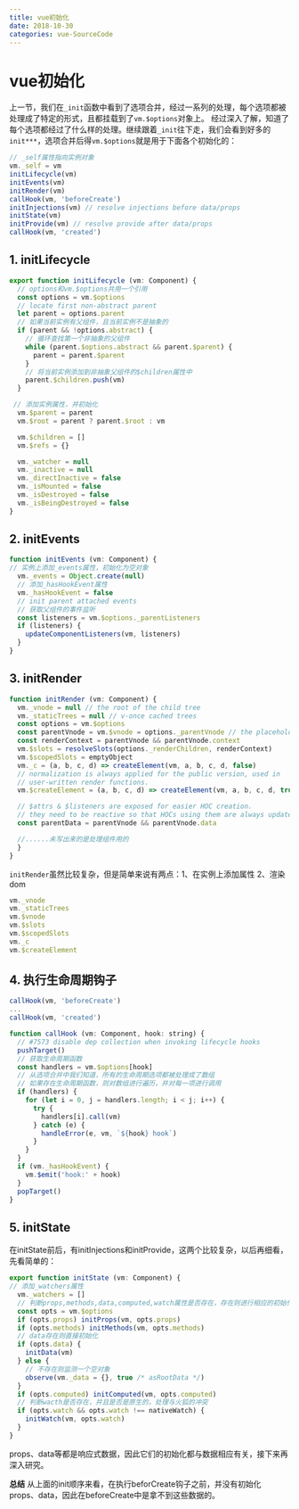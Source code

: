 ```yaml
---
title: vue初始化
date: 2018-10-30
categories: vue-SourceCode
---
```


# vue初始化
上一节，我们在`_init`函数中看到了选项合并，经过一系列的处理，每个选项都被处理成了特定的形式，且都挂载到了`vm.$options`对象上。
经过深入了解，知道了每个选项都经过了什么样的处理。继续跟着`_init`往下走，我们会看到好多的`init***`，选项合并后得`vm.$options`就是用于下面各个初始化的：

```js
// _self属性指向实例对象
vm._self = vm
initLifecycle(vm)
initEvents(vm)
initRender(vm)
callHook(vm, 'beforeCreate')
initInjections(vm) // resolve injections before data/props
initState(vm)
initProvide(vm) // resolve provide after data/props
callHook(vm, 'created')
```

## 1. initLifecycle

```js
export function initLifecycle (vm: Component) {
  // options和vm.$options共用一个引用
  const options = vm.$options
  // locate first non-abstract parent
  let parent = options.parent
  // 如果当前实例有父组件，且当前实例不是抽象的
  if (parent && !options.abstract) {
  	// 循环查找第一个非抽象的父组件
    while (parent.$options.abstract && parent.$parent) {
      parent = parent.$parent
    }
    // 将当前实例添加到非抽象父组件的$children属性中
    parent.$children.push(vm)
  }

 // 添加实例属性，并初始化
  vm.$parent = parent
  vm.$root = parent ? parent.$root : vm

  vm.$children = []
  vm.$refs = {}

  vm._watcher = null
  vm._inactive = null
  vm._directInactive = false
  vm._isMounted = false
  vm._isDestroyed = false
  vm._isBeingDestroyed = false
}
```

## 2. initEvents

```js
function initEvents (vm: Component) {
// 实例上添加_events属性，初始化为空对象
  vm._events = Object.create(null)
  // 添加_hasHookEvent属性
  vm._hasHookEvent = false
  // init parent attached events
  // 获取父组件的事件监听
  const listeners = vm.$options._parentListeners
  if (listeners) {
    updateComponentListeners(vm, listeners)
  }
}
```

## 3. initRender

```js
function initRender (vm: Component) {
  vm._vnode = null // the root of the child tree
  vm._staticTrees = null // v-once cached trees
  const options = vm.$options
  const parentVnode = vm.$vnode = options._parentVnode // the placeholder node in parent tree
  const renderContext = parentVnode && parentVnode.context
  vm.$slots = resolveSlots(options._renderChildren, renderContext)
  vm.$scopedSlots = emptyObject
  vm._c = (a, b, c, d) => createElement(vm, a, b, c, d, false)
  // normalization is always applied for the public version, used in
  // user-written render functions.
  vm.$createElement = (a, b, c, d) => createElement(vm, a, b, c, d, true)

  // $attrs & $listeners are exposed for easier HOC creation.
  // they need to be reactive so that HOCs using them are always updated
  const parentData = parentVnode && parentVnode.data

  //......未写出来的是处理组件用的
  }
}
```

`initRender`虽然比较复杂，但是简单来说有两点：1、在实例上添加属性 2、渲染dom
```js
vm._vnode
vm._staticTrees
vm.$vnode
vm.$slots
vm.$scopedSlots
vm._c
vm.$createElement
```

## 4. 执行生命周期钩子

```js
callHook(vm, 'beforeCreate')
...
callHook(vm, 'created')
```

```js
function callHook (vm: Component, hook: string) {
  // #7573 disable dep collection when invoking lifecycle hooks
  pushTarget()
  // 获取生命周期函数
  const handlers = vm.$options[hook]
  // 从选项合并中我们知道，所有的生命周期选项都被处理成了数组
  // 如果存在生命周期函数，则对数组进行遍历，并对每一项进行调用
  if (handlers) {
    for (let i = 0, j = handlers.length; i < j; i++) {
      try {
        handlers[i].call(vm)
      } catch (e) {
        handleError(e, vm, `${hook} hook`)
      }
    }
  }
  if (vm._hasHookEvent) {
    vm.$emit('hook:' + hook)
  }
  popTarget()
}
```

## 5. initState
在initState前后，有initInjections和initProvide，这两个比较复杂，以后再细看，先看简单的：
```js
export function initState (vm: Component) {
// 添加_watchers属性
  vm._watchers = []
  // 判断props,methods,data,computed,watch属性是否存在，存在则进行相应的初始化
  const opts = vm.$options
  if (opts.props) initProps(vm, opts.props)
  if (opts.methods) initMethods(vm, opts.methods)
  // data存在则直接初始化
  if (opts.data) {
    initData(vm)
  } else {
  	// 不存在则监测一个空对象
    observe(vm._data = {}, true /* asRootData */)
  }
  if (opts.computed) initComputed(vm, opts.computed)
  // 判断wacth是否存在，并且是否是原生的，处理与火狐的冲突
  if (opts.watch && opts.watch !== nativeWatch) {
    initWatch(vm, opts.watch)
  }
}
```

props、data等都是响应式数据，因此它们的初始化都与数据相应有关，接下来再深入研究。

**总结**
从上面的init顺序来看，在执行beforCreate钩子之前，并没有初始化props、data，因此在beforeCreate中是拿不到这些数据的。






















